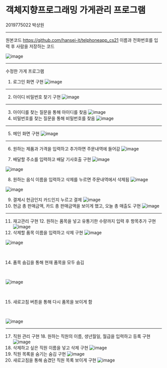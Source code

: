 # 객체지향프로그래밍 가게관리 프로그램

2019775022 박상원

---

원본코드
https://github.com/hansei-it/telphoneapp_cs21
이름과 전화번호를 입력 후 사람을 저장하는 코드

![image](https://github.com/wonindev/OOP/assets/100292629/f3d1d550-bb56-48ec-86cb-43df30a3e4b1)

---
수정한 가게 프로그램

1. 로그인 화면 구현
![image](https://github.com/wonindev/OOP/assets/100292629/534284cd-b591-4f41-8a2e-102d3bf3a599)


---

2. 아이디 비밀번호 찾기 구현
![image](https://github.com/wonindev/OOP/assets/100292629/424d4c50-fa7b-4420-9c99-66bfd4b72ac0)

---
3. 아이디를 찾는 질문을 통해 아이디를 찾음
![image](https://github.com/wonindev/OOP/assets/100292629/6e0bb3cc-8017-452c-8274-4bff5124d402)
4. 비밀번호를 찾는 질문을 통해 비밀번호를 찾음
![image](https://github.com/wonindev/OOP/assets/100292629/9893b979-2b96-4c46-ad71-fd7ebf341c7e)

---
5. 메인 화면 구현
![image](https://github.com/wonindev/OOP/assets/100292629/ff4a7344-0e57-414f-9876-9af0a0e8c939)

---
6. 원하는 제품과 가격을 입력하고 추가하면 주문내역에 들어감
![image](https://github.com/wonindev/OOP/assets/100292629/6c184741-e408-4ec1-89fa-39042bb2dafa)

7. 배달할 주소를 입력하고 배달 기사호출 구현
![image](https://github.com/wonindev/OOP/assets/100292629/3389f903-cf96-4638-b2b6-df6fc6d2c037)


![image](https://github.com/wonindev/OOP/assets/100292629/eee68a10-21ba-4b80-9a03-2f077983d2c1)

8. 원하는 음식 이름을 입력하고 삭제를 누르면 주문내역에서 삭제됨
![image](https://github.com/wonindev/OOP/assets/100292629/4dc8f8f2-bb93-477a-a8e5-d4c92e7f215a)

![image](https://github.com/wonindev/OOP/assets/100292629/c2037a1c-5235-4a13-b587-7cea51fc3267)

9. 결제시 현금인지 카드인지 누르고 결제
![image](https://github.com/wonindev/OOP/assets/100292629/11e71985-6f5c-48e2-a1eb-1063e2d68085)
10. 현금 총 판매금액, 카드 총 판매금액을 보이게 했고, 오늘 총 매출도 구현
![image](https://github.com/wonindev/OOP/assets/100292629/adf21b28-e025-4a55-bf80-d0b1800a537f)

---
11. 재고관리 구현 12. 원하는 품목을 넣고 유통기한 수량까지 입력 후 항목추가 구현
![image](https://github.com/wonindev/OOP/assets/100292629/bb3412c1-ef88-4ff1-adf2-e6f7266ae970)
13. 삭제할 품목 이름을 입력하고 삭제 구현
![image](https://github.com/wonindev/OOP/assets/100292629/41f08302-01b6-4fdd-9a25-4468126b50a2)

![image](https://github.com/wonindev/OOP/assets/100292629/65ebd01f-3c5b-47c8-abe0-a13004a79dc2)

<br>

14. 품목 숨김을 통해 현재 품목을 모두 숨김

<br>

![image](https://github.com/wonindev/OOP/assets/100292629/aad91d42-6553-4c2b-9bce-2baa9e174591)

<br>

15. 새로고침 버튼을 통해 다시 품목을 보이게 함

<br>

![image](https://github.com/wonindev/OOP/assets/100292629/65ebd01f-3c5b-47c8-abe0-a13004a79dc2)


---
17. 직원 관리 구현 18. 원하는 직원의 이름, 생년월일, 월급을 입력하고 등록 구현 
![image](https://github.com/wonindev/OOP/assets/100292629/37fbef78-7b27-4d0d-b56b-6f8d3f778c4c)
19. 삭제하고 싶은 직원 이름을 넣고 삭제 구현
![image](https://github.com/wonindev/OOP/assets/100292629/d31ab537-41a9-484a-874e-c5301e2a919a)
20. 직원 목록을 숨기는 숨김 구현
![image](https://github.com/wonindev/OOP/assets/100292629/37fbef78-7b27-4d0d-b56b-6f8d3f778c4c)
21. 새로고침을 통해 숨겼던 직원 목록 보이게 구현
![image](https://github.com/wonindev/OOP/assets/100292629/9259340b-3e6d-4d77-9209-9fd621ad2b7a)





